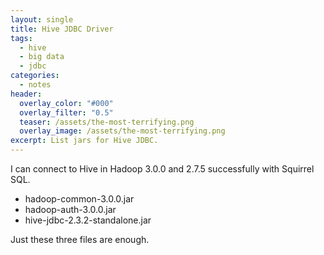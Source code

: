 ```yaml
---
layout: single
title: Hive JDBC Driver
tags:
  - hive
  - big data
  - jdbc
categories:
  - notes
header:
  overlay_color: "#000"
  overlay_filter: "0.5"
  teaser: /assets/the-most-terrifying.png
  overlay_image: /assets/the-most-terrifying.png
excerpt: List jars for Hive JDBC.
---
```


I can connect to Hive in Hadoop 3.0.0 and 2.7.5 successfully with Squirrel SQL.

- hadoop-common-3.0.0.jar
- hadoop-auth-3.0.0.jar
- hive-jdbc-2.3.2-standalone.jar

Just these three files are enough.
